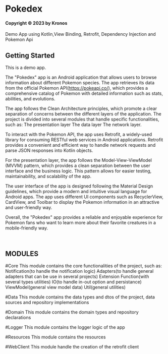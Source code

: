 # Pokedex
####   Copyright &copy; 2023 by Kronos

Demo App using Kotlin,View Binding, Retrofit, Dependency Injection and Pokemon Api


<!-- GETTING STARTED -->
## Getting Started

This is a demo app.

The "Pokedex" app is an Android application that allows users to browse information about different Pokemon species. 
The app retrieves its data from the official Pokemon API(https://pokeapi.co/), which provides a comprehensive catalog of Pokemon with detailed information such as stats, abilities, and evolutions.

The app follows the Clean Architecture principles, which promote a clear separation of concerns between the different layers of the application. 
The project is divided into several modules that handle specific functionalities, such as:
    The presentation layer
    The data layer
    The network layer.

To interact with the Pokemon API, the app uses Retrofit, a widely-used library for consuming RESTful web services in Android applications. 
Retrofit provides a convenient and efficient way to handle network requests and parse JSON responses into Kotlin objects.

For the presentation layer, the app follows the Model-View-ViewModel (MVVM) pattern, which provides a clean separation between the user interface and the business logic. 
This pattern allows for easier testing, maintainability, and scalability of the app.

The user interface of the app is designed following the Material Design guidelines, which provide a modern and intuitive visual language for Android apps. 
The app uses different UI components such as RecyclerView, CardView, and Toolbar to display the Pokemon information in an attractive and user-friendly way.

Overall, the "Pokedex" app provides a reliable and enjoyable experience for Pokemon fans who want to learn more about their favorite creatures in a mobile-friendly way.

<br />

<!-- MODULES -->
## MODULES
#Core
This module contains the core functionalities of the project, such as:
    Notification(to handle the notification logic)
    Adapters(to handle general adapters that can be use in several projects)
    Extension Function(with several types utilities)
    IO(to handle in-out option and persistance)
    ViewModel(general view model data)
    Util(general utilities)
<br />

#Data
This module contains the data types and dtos of the project, data sources and repository implementations
<br />

#Domain
This module contains the domain types and repository declarations
<br />

#Logger
This module contains the logger logic of the app
<br />

#Resources
This module contains the resources
<br />

#WebClient
This module handle the creation of the retrofit client
<br />
